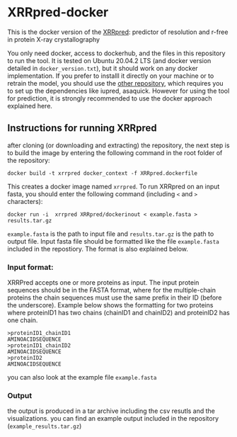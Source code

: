 # XRRpred-docker
This is the docker version of the [XRRpred](http://biomine.cs.vcu.edu/servers/XRRPred/): predictor of resolution and r-free in protein X-ray crystallography

You only need docker, access to dockerhub, and the files in this repository to run the tool. It is tested on Ubuntu 20.04.2 LTS (and docker version detailed in `docker_version.txt`), but it should work on any docker implementation. If you prefer to installl it directly on your machine or to retrain the model, you should use the [other repository](https://github.com/sinaghadermarzi/XRRpred-predictor), which requires you to set up the dependencies like iupred, asaquick. However for using the tool for prediction, it is strongly recommended to use the docker approach explained here. 

## Instructions for running XRRpred
after cloning (or downloading and extracting) the repository, the next step is to build the image by entering the following command in the root folder of the repository:
```
docker build -t xrrpred docker_context -f XRRpred.dockerfile
```
This creates a docker image named `xrrpred`. 
To run XRRpred on an input fasta, you should enter the following command (including `<` and `>` characters):
```
docker run -i  xrrpred XRRpred/dockerinout < example.fasta > results.tar.gz
```

`example.fasta` is the path to input file and `results.tar.gz` is the path to output file.
Input fasta file should be formatted like the file `example.fasta` included in the repostiory. The format is also explained below. 

### Input format:
XRRPred accepts one or more proteins as input. The input protein sequences should be in the FASTA format, where for the multiple-chain proteins the chain sequences must use the same prefix in their ID (before the underscore). Example below shows the formatting for two proteins where proteinID1 has two chains (chainID1 and chainID2) and proteinID2 has one chain.

```
>proteinID1_chainID1
AMINOACIDSEQUENCE
>proteinID1_chainID2
AMINOACIDSEQUENCE
>proteinID2
AMINOACIDSEQUENCE
```

you can also look at the example file `example.fasta`

### Output
the output is produced in a tar archive including the csv resutls and the visualizations. you can find an example output included in the repository (`example_results.tar.gz`)
